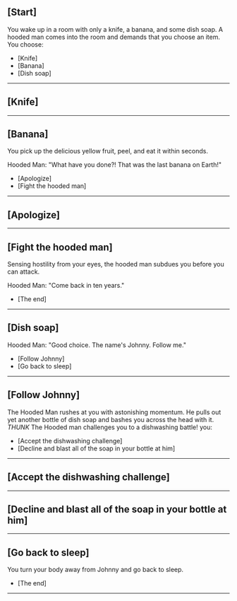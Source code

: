 ## [Start]
You wake up in a room with only a knife, a banana, and some dish soap. A hooded man comes into the room and demands that you choose an item. You choose:

- [Knife]
- [Banana]
- [Dish soap]

---

## [Knife]


---

## [Banana]
You pick up the delicious yellow fruit, peel, and eat it within seconds.

Hooded Man: "What have you done?! That was the last banana on Earth!"

- [Apologize]
- [Fight the hooded man]

---

## [Apologize]


---

## [Fight the hooded man]
Sensing hostility from your eyes, the hooded man subdues you before you can attack.

Hooded Man: "Come back in ten years."

- [The end]

---

## [Dish soap]
Hooded Man: "Good choice. The name's Johnny. Follow me."

- [Follow Johnny]
- [Go back to sleep]

---

## [Follow Johnny]
The Hooded Man rushes at you with astonishing momentum. 
He pulls out yet another bottle of dish soap and bashes you across the head with it. 
*THUNK* The Hooded man challenges you to a dishwashing battle! you:

- [Accept the dishwashing challenge]
- [Decline and blast all of the soap in your bottle at him]

---

## [Accept the dishwashing challenge]


---

## [Decline and blast all of the soap in your bottle at him]


---

## [Go back to sleep]
You turn your body away from Johnny and go back to sleep.

- [The end]

---

